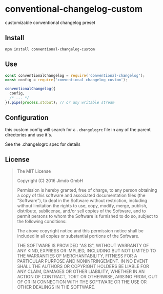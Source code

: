 conventional-changelog-custom
=============================

customizable conventional changelog preset


Install
-------

`npm install conventional-changelog-custom`


Use
---

```js
const conventionalChangelog = require('conventional-changelog');
const config = require('conventional-changelog-custom');

conventionalChangelog({
  config,
  /* ... */
}).pipe(process.stdout); // or any writable stream
```

Configuration
-------------

this custom config will search for a `.changelogrc` file 
in any of the parent directories and use it's.

See the .changelogrc spec for details


License
-------

> The MIT License
> 
> Copyright (C) 2016 Jimdo GmbH
> 
> Permission is hereby granted, free of charge, to any person obtaining a copy of
> this software and associated documentation files (the "Software"), to deal in
> the Software without restriction, including without limitation the rights to
> use, copy, modify, merge, publish, distribute, sublicense, and/or sell copies
> of the Software, and to permit persons to whom the Software is furnished to do
> so, subject to the following conditions:
> 
> The above copyright notice and this permission notice shall be included in all
> copies or substantial portions of the Software.
> 
> THE SOFTWARE IS PROVIDED "AS IS", WITHOUT WARRANTY OF ANY KIND, EXPRESS OR
> IMPLIED, INCLUDING BUT NOT LIMITED TO THE WARRANTIES OF MERCHANTABILITY, FITNESS
> FOR A PARTICULAR PURPOSE AND NONINFRINGEMENT. IN NO EVENT SHALL THE AUTHORS OR
> COPYRIGHT HOLDERS BE LIABLE FOR ANY CLAIM, DAMAGES OR OTHER LIABILITY, WHETHER
> IN AN ACTION OF CONTRACT, TORT OR OTHERWISE, ARISING FROM, OUT OF OR IN
> CONNECTION WITH THE SOFTWARE OR THE USE OR OTHER DEALINGS IN THE SOFTWARE.
